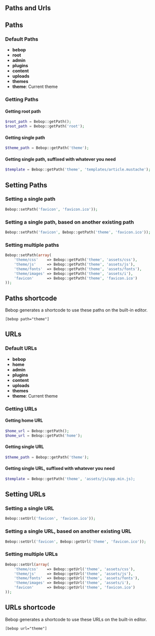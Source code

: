 Paths and Urls
---

## Paths
### Default Paths
- **bebop**
- **root**
- **admin**
- **plugins**
- **content**
- **uploads**
- **themes**
- **theme**: Current theme  

### Getting Paths
#### Getting root path
```php
$root_path = Bebop::getPath();
$root_path = Bebop::getPath('root');
```

#### Getting single path
```php
$theme_path = Bebop::getPath('theme');
```

#### Getting single path, suffixed with whatever you need
```php
$template = Bebop::getPath('theme', 'templates/article.mustache');
```

## Setting Paths
### Setting a single path
```php
Bebop::setPath('favicon', 'favicon.ico'));
```

### Setting a single path, based on another existing path
```php
Bebop::setPath('favicon', Bebop::getPath('theme', 'favicon.ico'));
```

### Setting multiple paths
```php
Bebop::setPath(array(
    'theme/css'    => Bebop::getPath('theme', 'assets/css'),
    'theme/js'     => Bebop::getPath('theme', 'assets/js'),
    'theme/fonts'  => Bebop::getPath('theme', 'assets/fonts'),
    'theme/images' => Bebop::getPath('theme', 'assets/i'),
    'favicon'      => Bebop::getPath('theme', 'favicon.ico')
));
```

## Paths shortcode
Bebop generates a shortcode to use these paths on the built-in editor.  

```
[bebop path="theme"]
```

## URLs
### Default URLs
- **bebop**
- **home**
- **admin**
- **plugins**
- **content**
- **uploads**
- **themes**
- **theme**: Current theme  

### Getting URLs
#### Getting home URL
```php
$home_url = Bebop::getPath();
$home_url = Bebop::getPath('home');
```

#### Getting single URL
```php
$theme_path = Bebop::getPath('theme');
```

#### Getting single URL, suffixed with whatever you need
```php
$template = Bebop::getPath('theme', 'assets/js/app.min.js);
```

## Setting URLs
### Setting a single URL
```php
Bebop::setUrl('favicon', 'favicon.ico'));
```

### Setting a single URL, based on another existing URL
```php
Bebop::setUrl('favicon', Bebop::getUrl('theme', 'favicon.ico'));
```

### Setting multiple URLs
```php
Bebop::setUrl(array(
    'theme/css'    => Bebop::getUrl('theme', 'assets/css'),
    'theme/js'     => Bebop::getUrl('theme', 'assets/js'),
    'theme/fonts'  => Bebop::getUrl('theme', 'assets/fonts'),
    'theme/images' => Bebop::getUrl('theme', 'assets/i'),
    'favicon'      => Bebop::getUrl('theme', 'favicon.ico')
));
```

## URLs shortcode
Bebop generates a shortcode to use these URLs on the built-in editor.    
```
[bebop url="theme"]
```




